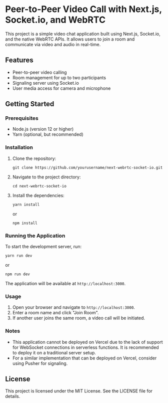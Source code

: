 # Peer-to-Peer Video Call with Next.js, Socket.io, and WebRTC

This project is a simple video chat application built using Next.js, Socket.io, and the native WebRTC APIs. It allows users to join a room and communicate via video and audio in real-time.

## Features

- Peer-to-peer video calling
- Room management for up to two participants
- Signaling server using Socket.io
- User media access for camera and microphone

## Getting Started

### Prerequisites

- Node.js (version 12 or higher)
- Yarn (optional, but recommended)

### Installation

1. Clone the repository:

   ```
   git clone https://github.com/yourusername/next-webrtc-socket-io.git
   ```

2. Navigate to the project directory:

   ```
   cd next-webrtc-socket-io
   ```

3. Install the dependencies:

   ```
   yarn install
   ```

   or

   ```
   npm install
   ```

### Running the Application

To start the development server, run:

```
yarn run dev
```

or

```
npm run dev
```

The application will be available at `http://localhost:3000`.

### Usage

1. Open your browser and navigate to `http://localhost:3000`.
2. Enter a room name and click "Join Room".
3. If another user joins the same room, a video call will be initiated.

### Notes

- This application cannot be deployed on Vercel due to the lack of support for WebSocket connections in serverless functions. It is recommended to deploy it on a traditional server setup.
- For a similar implementation that can be deployed on Vercel, consider using Pusher for signaling.

## License

This project is licensed under the MIT License. See the LICENSE file for details.
